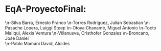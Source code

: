 # EqA-ProyectoFinal:


\n-Silva Barra, Ernesto Franco 
\n-Torres Rodriguez, Julian Sebastian 
\n-Pasache Lopera, Luiggi Steep 
\n-Otoya Chanamé, Miguel Antonio 
\n-Tocto Mallqui, Alexis Ventura 
\n-Villanueva, Cristhofer Gonzales 
\n-Broncano, Jose Daniel  
\n-Pablo Mamani David, Alcides
